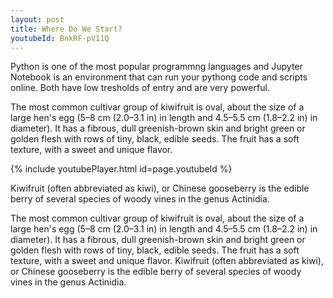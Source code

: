 ```yaml
---
layout: post
title: Where Do We Start?
youtubeId: BnkRF-pV11Q
---
```

Python is one of the most popular programmng languages and Jupyter Notebook is 
an environment that can run your pythong code and scripts online. Both have low 
tresholds of entry and are very powerful.

The most common cultivar group of kiwifruit is oval, about the size of a large
hen's egg (5–8 cm (2.0–3.1 in) in length and 4.5–5.5 cm (1.8–2.2 in) in
diameter). It has a fibrous, dull greenish-brown skin and bright green or
golden flesh with rows of tiny, black, edible seeds. The fruit has a soft
texture, with a sweet and unique flavor.

{% include youtubePlayer.html id=page.youtubeId %}

Kiwifruit (often abbreviated as kiwi), or Chinese gooseberry is the edible
berry of several species of woody vines in the genus Actinidia.

The most common cultivar group of kiwifruit is oval, about the size of a large
hen's egg (5–8 cm (2.0–3.1 in) in length and 4.5–5.5 cm (1.8–2.2 in) in
diameter). It has a fibrous, dull greenish-brown skin and bright green or
golden flesh with rows of tiny, black, edible seeds. The fruit has a soft
texture, with a sweet and unique flavor.
Kiwifruit (often abbreviated as kiwi), or Chinese gooseberry is the edible
berry of several species of woody vines in the genus Actinidia.